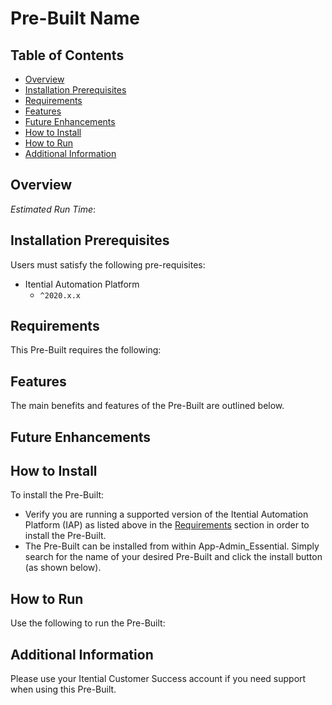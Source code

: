 <!-- This is a comment in md (Markdown) format, it will not be visible to the end user -->

<!-- Update the below line with your Pre-Built name -->
# Pre-Built Name

<!-- Leave TOC intact unless you've added or removed headers -->
## Table of Contents

* [Overview](#overview)
* [Installation Prerequisites](#installation-prerequisites)
* [Requirements](#requirements)
* [Features](#features)
* [Future Enhancements](#future-enhancements)
* [How to Install](#how-to-install)
* [How to Run](#how-to-run)
* [Additional Information](#additional-information)

## Overview

<!-- Write a few sentences about the Pre-Built and explain the use case(s) -->
<!-- Avoid using the word Artifact. Please use Pre-Built, Pre-Built Transformation or Pre-Built Automation -->
<!-- Ex.: The Migration Wizard enables IAP users to conveniently move their automation use cases between different IAP environments -->
<!-- (e.g. from Dev to Pre-Production or from Lab to Production). -->

<!-- Workflow(s) Image Placeholder - TO BE ADDED DIRECTLY TO GitLab -->
<!-- REPLACE COMMENT BELOW WITH IMAGE OF YOUR MAIN WORKFLOW -->
<!--
<table><tr><td>
  <img src="./images/workflow.png" alt="workflow" width="800px">
</td></tr></table>
-->
<!-- REPLACE COMMENT ABOVE WITH IMAGE OF YOUR MAIN WORKFLOW -->

<!-- ADD ESTIMATED RUN TIME HERE -->
<!-- e.g. Estimated Run Time: 34 min. -->
_Estimated Run Time_:

## Installation Prerequisites

Users must satisfy the following pre-requisites:

<!-- Include any other required apps or adapters in this list -->
<!-- Ex.: EC2 Adapter -->
* Itential Automation Platform
  * `^2020.x.x`

## Requirements

This Pre-Built requires the following:

<!-- Unordered list highlighting the requirements of the Pre-Built -->
<!-- EXAMPLE -->
<!-- * cisco ios device -->
<!-- * Ansible or NSO (with F5 NED) * -->

## Features

The main benefits and features of the Pre-Built are outlined below.

<!-- Unordered list highlighting the most exciting features of the Pre-Built -->
<!-- EXAMPLE -->
<!-- * Automatically checks for device type -->
<!-- * Displays dry-run to user (asking for confirmation) prior to pushing config to the device -->
<!-- * Verifies downloaded file integrity (using md5), will try to download again if failed -->


## Future Enhancements

<!-- OPTIONAL - Mention if the Pre-Built will be enhanced with additional features on the road map -->
<!-- Ex.: This Pre-Built would support Cisco XR and F5 devices -->

## How to Install

To install the Pre-Built:

* Verify you are running a supported version of the Itential Automation Platform (IAP) as listed above in the [Requirements](#requirements) section in order to install the Pre-Built. 
* The Pre-Built can be installed from within App-Admin_Essential. Simply search for the name of your desired Pre-Built and click the install button (as shown below).

<!-- REPLACE BELOW WITH IMAGE OF YOUR PUBLISHED PRE-BUILT -->
<!--
<table><tr><td>
  <img src="./images/install.png" alt="install" width="600px">
</td></tr></table>
-->
<!-- REPLACE ABOVE WITH IMAGE OF YOUR PUBLISHED PRE-BUILT -->

<!-- OPTIONAL - Explain if external components are required outside of IAP -->
<!-- Ex.: The Ansible roles required for this Pre-Built can be found in the repository located at https://gitlab.com/itentialopensource/pre-built-automations/hello-world -->

## How to Run

Use the following to run the Pre-Built:

<!-- Explain the main entrypoint(s) for this Pre-Built: Automation Catalog item, Workflow, Postman, etc. -->

## Additional Information

Please use your Itential Customer Success account if you need support when using this Pre-Built.
